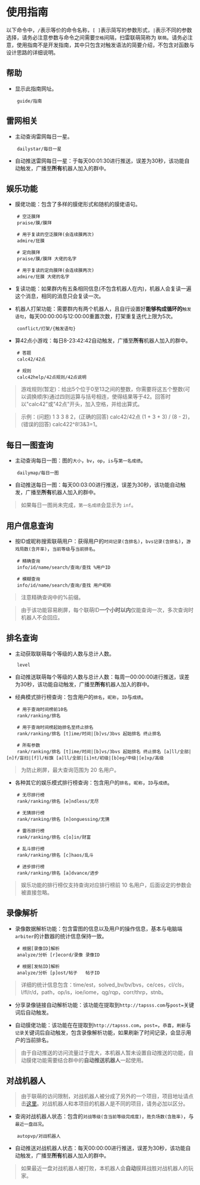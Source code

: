 # 使用指南
以下命令中，`/`表示等价的命令名称，`[ ]`表示简写的参数形式，`|`表示不同的参数选择，请务必注意参数与命令之间需要`空格`间隔，扫雷联萌简称为 `联萌`。请务必注意，使用指南不是开发指南，其中只包含对触发语法的简要介绍，不包含对函数与设计思路的详细说明。

## 帮助
+ 显示此指南网址。

```
    guide/指南
```

## 雷网相关
+ 主动查询雷网每日一星。

```
    dailystar/每日一星
```

+ 自动推送雷网每日一星：于每天00:01:30进行推送，误差为30秒，该功能自动触发，广播至**所有**机器人加入的群中。

## 娱乐功能
+ 膜佬功能：包含了多样的膜佬形式和随机的膜佬语句。

```
    # 空泛膜拜
    praise/膜/膜拜

    # 用于复读的空泛膜拜(会连续膜两次)         
    admire/狂膜

    # 定向膜拜            
    praise/膜/膜拜 大佬的名字

    # 用于复读的定向膜拜(会连续膜两次)  
    admire/狂膜 大佬的名字
```

+ 复读功能：如果群内有五条相同信息(不包含机器人在内)，机器人会复读一遍这个消息，相同的消息只会复读一次。

+ 机器人打架功能：需要群内有两个机器人，且自行设置好**能够构成循环的**`触发语句`，每天00:00:00与12:00:00重置次数，打架重复迭代上限为5次。

```
    conflict/打架/{触发语句}
```

+ 算42点小游戏：每日8-23:42:42自动触发，广播至**所有**机器人加入的群中。

```
    # 答题
    calc42/42点

    # 规则              
    calc42help/42点规则/42点说明 
```

> 游戏规则(暂定)：给出5个位于0至13之间的整数，你需要将这五个整数(可以调换顺序)通过四则运算与括号相连，使得结果等于42。回答时以"calc42"或"42点"开头，加入空格，并给出算式。

> 示例：(问题) 1 3 3 8 2，(正确的回答) calc42/42点 (1 + 3 + 3) / (8 - 2)，(错误的回答) calc422^8!3&3=1。

## 每日一图查询
+ 主动查询每日一图：图的`大小`，`bv`，`op`，`is`与`第一名成绩`。

```
    dailymap/每日一图
```

+ 自动推送每日一图：每天00:03:00进行推送，误差为30秒，该功能自动触发，广播至**所有**机器人加入的群中。

> 如果每日一图尚未完成，`第一名成绩`会显示为 `inf`。

## 用户信息查询
+ 按ID或昵称搜索联萌用户：获得用户的`时间记录(含排名)`，`bvs记录(含排名)`，`游戏局数(含开率)`，`当前等级`与`当前排名`。

```
    # 精确查询
    info/id/name/search/查询/查找 %用户ID

    # 模糊查询
    info/id/name/search/查询/查找 用户昵称 
```

> 注意精确查询中的%前缀。

> 由于该功能容易刷屏，每个联萌ID**一个小时以内**仅能查询一次，多次查询时机器人不会回应。

## 排名查询
+ 主动获取联萌每个等级的人数与总计人数。

```
    level
```

+ 自动推送联萌每个等级的人数与总计人数：每周一00:00:00进行推送，误差为30秒，该功能自动触发，广播至**所有**机器人加入的群中。

+ 经典模式排行榜查询：包含用户的`排名`，`昵称`，`ID`与`成绩`。

```
    # 用于查询时间榜前10名
    rank/ranking/排名 

    # 用于查询时间榜起始排名至终止排名
    rank/ranking/排名 [t]ime/时间|[b]vs/3bvs 起始排名 终止排名 

    # 所有参数
    rank/ranking/排名 [t]ime/时间|[b]vs/3bvs 起始排名 终止排名 [a]ll/全部|[n]f/盲扫|[f]l/标旗 [a]ll/全部|[i]nt/初级|[b]eg/中级|[e]xp/高级 
```

> 为防止刷屏，最大查询范围为 20 名用户。

+ 各种其它的娱乐模式排行榜查询：包含用户的`排名`，`昵称`，`ID`与`成绩`。

```
    # 无尽排行榜
    rank/ranking/排名 [e]ndless/无尽

    # 无猜排行榜
    rank/ranking/排名 [n]onguessing/无猜 

    # 雷币排行榜
    rank/ranking/排名 c[o]in/财富

    # 乱斗排行榜
    rank/ranking/排名 [c]haos/乱斗 

    # 进步排行榜    
    rank/ranking/排名 [a]dvance/进步 
```

> 娱乐功能的排行榜仅支持查询对应排行榜前 10 名用户，后面设定的参数会被直接忽略。

## 录像解析

+ 录像数据解析功能：包含雷图的信息以及用户的操作信息，基本与电脑端`arbiter`的计数器的统计信息保持一致。

```
    # 根据[录像ID]解析
    analyze/分析 [r]ecord/录像 录像ID 

    # 根据[发帖ID]解析          
    analyze/分析 [p]ost/帖子   帖子ID           
```

> 详细的统计信息包含：time/est，solved_bv/bv/bvs，ce/ces，cl/cls，l/fl/r/d，path，op/is，ioe/iome，qg/rqp，corr/thrp，stnb。

+ 分享录像链接自动解析功能：该功能在提取到`http://tapsss.com`与`post=`关键词后自动触发。

+ 自动膜佬功能：该功能在在提取到`http://tapsss.com`，`post=`，`恭喜`，`刷新`与`记录`关键词后自动触发，包含录像解析功能，如果刷新了时间记录，会显示用户的当前排名。

> 由于自动推送的访问流量过于庞大，本机器人暂未设置自动推送的功能，自动膜佬功能需要结合群中的**自动推送机器人**一起使用。

## 对战机器人

> 由于联萌的访问限制，对战机器人被分成了另外的一个项目，项目地址请点击[这里](https://github.com/T0nyX1ang/mswar-bot-autopvp)。对战机器人和本项目的机器人是不同的项目，请务必加以区分。

+ 查询对战机器人状态：包含的`对战等级(含当前等级完成度)`，`胜负场数(含胜率)`，与`最近一盘战况`。

```
    autopvp/对战机器人
```

+ 自动推送对战机器人状态：每天00:00:00进行推送，误差为30秒，该功能自动触发，广播至**所有**机器人加入的群中。

> 如果最近一盘对战机器人被打败，本机器人会**自动**膜拜战胜对战机器人的玩家。
